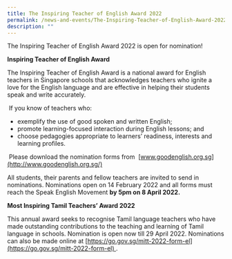 ```yaml
---
title: The Inspiring Teacher of English Award 2022
permalink: /news-and-events/The-Inspiring-Teacher-of-English-Award-2022
description: ""
---
```

The Inspiring Teacher of English Award 2022 is open for nomination! 

**Inspiring Teacher of English Award**  

The Inspiring Teacher of English Award is a national award for English teachers in Singapore schools that acknowledges teachers who ignite a love for the English language and are effective in helping their students speak and write accurately.

 If you know of teachers who:

*   exemplify the use of good spoken and written English;
*   promote learning-focused interaction during English lessons; and
*   choose pedagogies appropriate to learners’ readiness, interests and learning profiles.

 Please download the nomination forms from  [www.goodenglish.org.sg](http://www.goodenglish.org.sg/)

All students, their parents and fellow teachers are invited to send in nominations. Nominations open on 14 February 2022 and all forms must reach the Speak English Movement **by 5pm on 8 April 2022.**

**Most Inspiring Tamil Teachers’ Award 2022**  

This annual award seeks to recognise Tamil language teachers who have made outstanding contributions to the teaching and learning of Tamil language in schools. Nomination is open now till 29 April 2022. Nominations can also be made online at [https://go.gov.sg/mitt-2022-form-el](https://go.gov.sg/mitt-2022-form-el) .